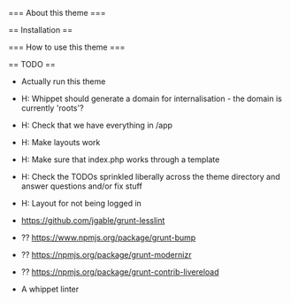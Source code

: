 === About this theme ===

== Installation ==

=== How to use this theme ===

== TODO ==

* Actually run this theme

* H: Whippet should generate a domain for internalisation - the domain is currently 'roots'?
* H: Check that we have everything in /app
* H: Make layouts work
* H: Make sure that index.php works through a template
* H: Check the TODOs sprinkled liberally across the theme directory and answer questions and/or fix stuff
* H: Layout for not being logged in
* https://github.com/jgable/grunt-lesslint
* ?? https://www.npmjs.org/package/grunt-bump
* ?? https://npmjs.org/package/grunt-modernizr
* ?? https://npmjs.org/package/grunt-contrib-livereload
* A whippet linter